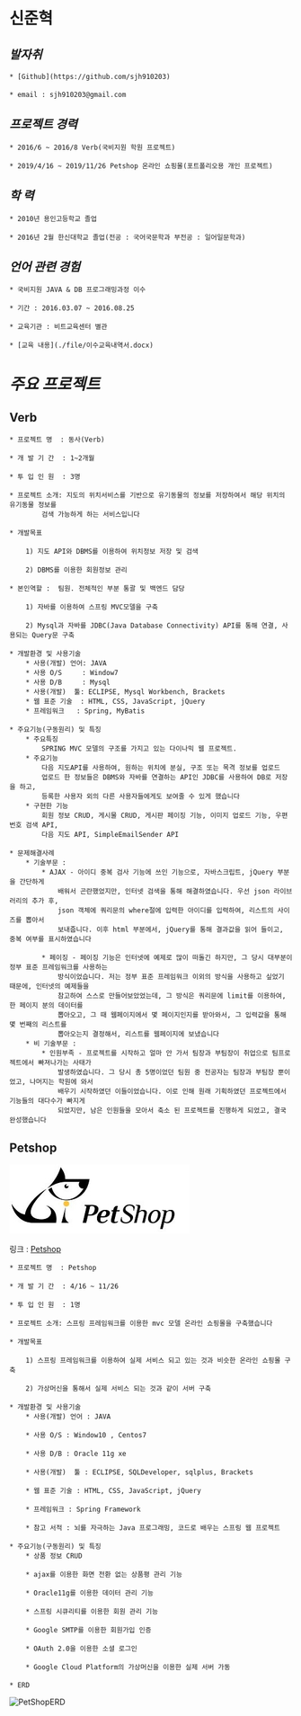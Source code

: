 # 신준혁

## *발자취*
  
	* [Github](https://github.com/sjh910203)
  
	* email : sjh910203@gmail.com

## *프로젝트 경력*
  
	* 2016/6 ~ 2016/8 Verb(국비지원 학원 프로젝트)
  
	* 2019/4/16 ~ 2019/11/26 Petshop 온라인 쇼핑몰(포트폴리오용 개인 프로젝트)
  
## *학 력*
  	
	* 2010년 용인고등학교 졸업
	
	* 2016년 2월 한신대학교 졸업(전공 : 국어국문학과 부전공 : 일어일문학과)
  
## *언어 관련 경험*

	* 국비지원 JAVA & DB 프로그래밍과정 이수

  	* 기간 : 2016.03.07 ~ 2016.08.25 
	
	* 교육기관 : 비트교육센터 별관
	
	* [교육 내용](./file/이수교육내역서.docx)
	
	
# *주요 프로젝트*

## Verb

	* 프로젝트 명  : 동사(Verb)

	* 개 발 기 간  : 1~2개월

	* 투 입 인 원  : 3명

	* 프로젝트 소개: 지도의 위치서비스를 기반으로 유기동물의 정보를 저장하여서 해당 위치의 유기동물 정보를 
			검색 가능하게 하는 서비스입니다

	* 개발목표 

		1) 지도 API와 DBMS를 이용하여 위치정보 저장 및 검색
	
		2) DBMS를 이용한 회원정보 관리
	
	* 본인역할 :  팀원. 전체적인 부분 통괄 및 백엔드 담당
	
		1) 자바를 이용하여 스프링 MVC모델을 구축
	
		2) Mysql과 자바를 JDBC(Java Database Connectivity) API를 통해 연결, 사용되는 Query문 구축
	
	* 개발환경 및 사용기술
		* 사용(개발) 언어: JAVA
		* 사용 O/S     : Window7
		* 사용 D/B     : Mysql
		* 사용(개발)  툴: ECLIPSE, Mysql Workbench, Brackets
		* 웹 표준 기술  : HTML, CSS, JavaScript, jQuery
		* 프레임워크   : Spring, MyBatis

	* 주요기능(구동원리) 및 특징
		* 주요특징 
			SPRING MVC 모델의 구조를 가지고 있는 다이나믹 웹 프로젝트.
		* 주요기능
			다음 지도API를 사용하여, 원하는 위치에 분실, 구조 또는 목격 정보를 업로드
			업로드 한 정보들은 DBMS와 자바를 연결하는 API인 JDBC를 사용하여 DB로 저장을 하고, 
			등록한 사용자 외의 다른 사용자들에게도 보여줄 수 있게 했습니다
		* 구현한 기능 
			회원 정보 CRUD, 게시물 CRUD, 게시판 페이징 기능, 이미지 업로드 기능, 우편번호 검색 API,  
			다음 지도 API, SimpleEmailSender API

	* 문제해결사례
		* 기술부문 :
			* AJAX - 아이디 중복 검사 기능에 쓰인 기능으로, 자바스크립트, jQuery 부분을 간단하게  
				배워서 곤란했었지만, 인터넷 검색을 통해 해결하였습니다. 우선 json 라이브러리의 추가 후,  
				json 객체에 쿼리문의 where절에 입력한 아이디를 입력하여, 리스트의 사이즈를 뽑아서 
				보내줍니다. 이후 html 부분에서, jQuery를 통해 결과값을 읽어 들이고, 중복 여부를 표시하였습니다
				
			* 페이징 - 페이징 기능은 인터넷에 예제로 많이 떠돌긴 하지만, 그 당시 대부분이 정부 표준 프레임워크를 사용하는 
				방식이었습니다. 저는 정부 표준 프레임워크 이외의 방식을 사용하고 싶었기 때문에, 인터넷의 예제들을 
				참고하여 스스로 만들어보았었는데, 그 방식은 쿼리문에 limit를 이용하여, 한 페이지 분의 데이터를 
				뽑아오고, 그 때 웹페이지에서 몇 페이지인지를 받아와서, 그 입력값을 통해 몇 번째의 리스트를 
				뽑아오는지 결정해서, 리스트를 웹페이지에 보냈습니다
		* 비 기술부문 :
			* 인원부족 - 프로젝트를 시작하고 얼마 안 가서 팀장과 부팀장이 취업으로 팀프로젝트에서 빠져나가는 사태가 
				발생하였습니다. 그 당시 총 5명이었던 팀원 중 전공자는 팀장과 부팀장 뿐이었고, 나머지는 학원에 와서 
				배우기 시작하였던 이들이었습니다. 이로 인해 원래 기획하였던 프로젝트에서 기능들의 대다수가 빠지게 
				되었지만, 남은 인원들을 모아서 축소 된 프로젝트를 진행하게 되었고, 결국 완성했습니다
				
## Petshop

![petshoplogo2](./file/petshoplogo2.jpg)

링크 : [Petshop](http://www.petshopsjh910203.site)

	* 프로젝트 명  : Petshop

	* 개 발 기 간  : 4/16 ~ 11/26

	* 투 입 인 원  : 1명

	* 프로젝트 소개: 스프링 프레임워크를 이용한 mvc 모델 온라인 쇼핑몰을 구축했습니다
	
	* 개발목표 

		1) 스프링 프레임워크를 이용하여 실제 서비스 되고 있는 것과 비슷한 온라인 쇼핑몰 구축
	
		2) 가상머신을 통해서 실제 서비스 되는 것과 같이 서버 구축
	
	* 개발환경 및 사용기술
		* 사용(개발) 언어 : JAVA

		* 사용 O/S : Window10 , Centos7

		* 사용 D/B : Oracle 11g xe

		* 사용(개발)  툴 : ECLIPSE, SQLDeveloper, sqlplus, Brackets

		* 웹 표준 기술 : HTML, CSS, JavaScript, jQuery

		* 프레임워크 : Spring Framework

		* 참고 서적 : 뇌를 자극하는 Java 프로그래밍, 코드로 배우는 스프링 웹 프로젝트

	* 주요기능(구동원리) 및 특징
		* 상품 정보 CRUD
	
		* ajax를 이용한 화면 전환 없는 상품평 관리 기능

		* Oracle11g를 이용한 데이터 관리 기능

		* 스프링 시큐리티를 이용한 회원 관리 기능 

		* Google SMTP를 이용한 회원가입 인증 

		* OAuth 2.0을 이용한 소셜 로그인 

		* Google Cloud Platform의 가상머신을 이용한 실제 서버 가동
	
	* ERD
		
![PetShopERD](./file/PetShopERD.jpg)
